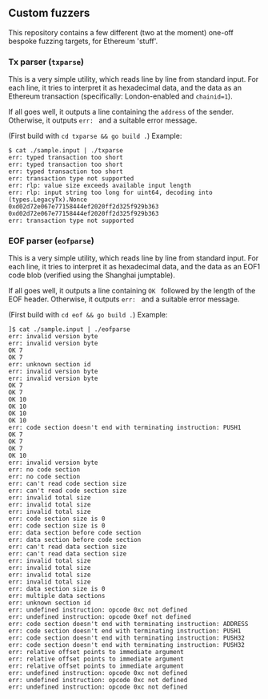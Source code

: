## Custom fuzzers

This repository contains a few different (two at the moment) one-off bespoke fuzzing targets, for Ethereum 'stuff'. 

### Tx parser (`txparse`)

This is a very simple utility, which reads line by line from standard input.
For each line, it tries to interpret it as hexadecimal data, and the data as
an Ethereum transaction (specifically: London-enabled and `chainid=1`).

If all goes well, it outputs a line containing the `address` of the sender.
Otherwise, it outputs `err: ` and a suitable error message.

(First build with `cd txparse && go build .`)
Example:


```
$ cat ./sample.input | ./txparse 
err: typed transaction too short
err: typed transaction too short
err: typed transaction too short
err: transaction type not supported
err: rlp: value size exceeds available input length
err: rlp: input string too long for uint64, decoding into (types.LegacyTx).Nonce
0xd02d72e067e77158444ef2020ff2d325f929b363
0xd02d72e067e77158444ef2020ff2d325f929b363
err: transaction type not supported
```

### EOF parser (`eofparse`)

This is a very simple utility, which reads line by line from standard input.
For each line, it tries to interpret it as hexadecimal data, and the data as
an EOF1 code blob (verified using the Shanghai jumptable).

If all goes well, it outputs a line containing `OK ` followed by the length of the EOF header.
Otherwise, it outputs `err: ` and a suitable error message.

(First build with `cd eof && go build .`)
Example:


```
]$ cat ./sample.input | ./eofparse 
err: invalid version byte
err: invalid version byte
OK 7
OK 7
err: unknown section id
err: invalid version byte
err: invalid version byte
OK 7
OK 7
OK 10
OK 10
OK 10
OK 10
err: code section doesn't end with terminating instruction: PUSH1
OK 7
OK 7
OK 7
OK 10
err: invalid version byte
err: no code section
err: no code section
err: can't read code section size
err: can't read code section size
err: invalid total size
err: invalid total size
err: invalid total size
err: code section size is 0
err: code section size is 0
err: data section before code section
err: data section before code section
err: can't read data section size
err: can't read data section size
err: invalid total size
err: invalid total size
err: invalid total size
err: invalid total size
err: data section size is 0
err: multiple data sections
err: unknown section id
err: undefined instruction: opcode 0xc not defined
err: undefined instruction: opcode 0xef not defined
err: code section doesn't end with terminating instruction: ADDRESS
err: code section doesn't end with terminating instruction: PUSH1
err: code section doesn't end with terminating instruction: PUSH32
err: code section doesn't end with terminating instruction: PUSH32
err: relative offset points to immediate argument
err: relative offset points to immediate argument
err: relative offset points to immediate argument
err: undefined instruction: opcode 0xc not defined
err: undefined instruction: opcode 0xc not defined
err: undefined instruction: opcode 0xc not defined
```